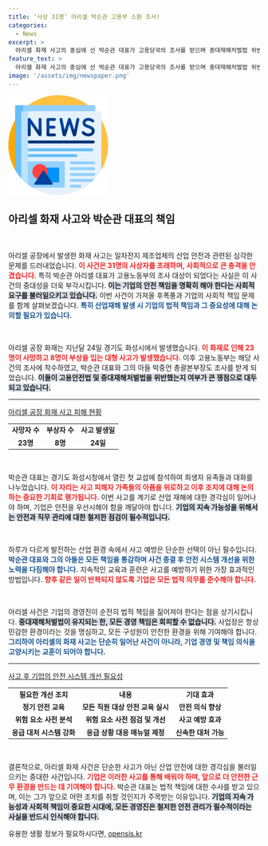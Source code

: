 ```yaml
---
title: ‘사상 31명’ 아리셀 박순관 고용부 소환 조사!
categories:
  - News
excerpt: >
  아리셀 화재 사고의 중심에 선 박순관 대표가 고용당국의 조사를 받으며 중대재해처벌법 위반 혐의로 피의자 신분으로 소환됐다. 이 사고로 31명이 희생되며 사회적 파장이 커지고 있는 가운데, 아리셀의 안전 관리가 도마 위에 올랐다.
feature_text: >
  아리셀 화재 사고의 중심에 선 박순관 대표가 고용당국의 조사를 받으며 중대재해처벌법 위반 혐의로 피의자 신분으로 소환됐다. 이 사고로 31명이 희생되며 사회적 파장이 커지고 있는 가운데, 아리셀의 안전 관리가 도마 위에 올랐다.
image: '/assets/img/newspaper.png'
---
```


<p><img src="/assets/img/newspaper.png" alt="kimp 속보" /></p>

<h2 data-ke-size="size26">아리셀 화재 사고와 박순관 대표의 책임</h2>

<p data-ke-size="size16">&nbsp;</p>

<p>아리셀 공장에서 발생한 화재 사고는 일차전지 제조업체의 산업 안전과 관련된 심각한 문제를 드러내었습니다. <b><span style="color: #ee2323;">이 사건은 31명의 사상자를 초래하며, 사회적으로 큰 충격을 안겼습니다.</span></b> 특히 박순관 아리셀 대표가 고용노동부의 조사 대상이 되었다는 사실은 이 사건의 중대성을 더욱 부각시킵니다. <b><span style="background-color: #21538527;">이는 기업의 안전 책임을 명확히 해야 한다는 사회적 요구를 불러일으키고 있습니다.</span></b> 이번 사건이 가져올 후폭풍과 기업의 사회적 책임 문제를 함께 살펴보겠습니다. <b><span style="color: #1a5490;">특히 산업재해 발생 시 기업의 법적 책임과 그 중요성에 대해 논의할 필요가 있습니다.</span></b></p>

<p data-ke-size="size16">&nbsp;</p>

<p>아리셀 공장 화재는 지난달 24일 경기도 화성시에서 발생했습니다. <b><span style="color: #ee2323;">이 화재로 인해 23명이 사망하고 8명이 부상을 입는 대형 사고가 발생했습니다.</span></b> 이후 고용노동부는 해당 사건의 조사에 착수하였고, 박순관 대표와 그의 아들 박중언 총괄본부장도 조사를 받게 되었습니다. <b><span style="background-color: #21538527;">이들이 고용안전법 및 중대재해처벌법을 위반했는지 여부가 큰 쟁점으로 대두되고 있습니다.</span></b></p>

<hr>

<p><u>아리셀 공장 화재 사고 피해 현황</u></p>

<table style="width:100%; border-collapse: collapse;">
<tr>
<td style="text-align: center; height: 17px;"><b>사망자 수</b></td>
<td style="text-align: center; height: 17px;"><b>부상자 수</b></td>
<td style="text-align: center; height: 17px;"><b>사고 발생일</b></td>
</tr>
<tr>
<td style="text-align: center; height: 17px;"><b>23명</b></td>
<td style="text-align: center; height: 17px;"><b>8명</b></td>
<td style="text-align: center; height: 17px;"><b>24일</b></td>
</tr>
</table>

<p data-ke-size="size16">&nbsp;</p>

<p>박순관 대표는 경기도 화성시청에서 열린 첫 교섭에 참석하여 희생자 유족들과 대화를 나누었습니다. <b><span style="color: #ee2323;">이 자리는 사고 피해자 가족들의 아픔을 위로하고 이후 조치에 대해 논의하는 중요한 기회로 평가됩니다.</span></b> 이번 사고를 계기로 산업 재해에 대한 경각심이 일어나야 하며, 기업은 안전을 우선시해야 함을 깨달아야 합니다. <b><span style="background-color: #21538527;">기업의 지속 가능성을 위해서는 안전과 직무 관리에 대한 철저한 점검이 필수적입니다.</span></b></p>

<p data-ke-size="size16">&nbsp;</p>

<p>하루가 다르게 발전하는 산업 환경 속에서 사고 예방은 단순한 선택이 아닌 필수입니다. <b><span style="color: #1a5490;">박순관 대표와 그의 아들은 모든 책임을 통감하며 사건 종결 후 안전 시스템 개선을 위한 노력을 다짐해야 합니다.</span></b> 지속적인 교육과 훈련은 사고를 예방하기 위한 가장 효과적인 방법입니다. <b><span style="color: #ee2323;">향후 같은 일이 반복되지 않도록 기업은 모든 법적 의무를 준수해야 합니다.</span></b></p>

<p data-ke-size="size16">&nbsp;</p>

<p>아리셀 사건은 기업의 경영진이 순전히 법적 책임을 짊어져야 한다는 점을 상기시킵니다. <b><span style="background-color: #21538527;">중대재해처벌법이 유지되는 한, 모든 경영 책임은 회피할 수 없습니다.</span></b> 사업장은 항상 민감한 환경이라는 것을 명심하고, 모든 구성원이 안전한 환경을 위해 기여해야 합니다. <b><span style="color: #1a5490;">그리하여 아리셀의 화재 사고는 단순히 일어난 사건이 아니라, 기업 경영 및 책임 의식을 고양시키는 교훈이 되어야 합니다.</span></b></p>

<hr>

<p><u>사고 후 기업의 안전 시스템 개선 필요성</u></p>

<table style="width:100%; border-collapse: collapse;">
<tr>
<td style="text-align: center; height: 17px;"><b>필요한 개선 조치</b></td>
<td style="text-align: center; height: 17px;"><b>내용</b></td>
<td style="text-align: center; height: 17px;"><b>기대 효과</b></td>
</tr>
<tr>
<td style="text-align: center; height: 17px;"><b>정기 안전 교육</b></td>
<td style="text-align: center; height: 17px;"><b>모든 직원 대상 안전 교육 실시</b></td>
<td style="text-align: center; height: 17px;"><b>안전 의식 향상</b></td>
</tr>
<tr>
<td style="text-align: center; height: 17px;"><b>위험 요소 사전 분석</b></td>
<td style="text-align: center; height: 17px;"><b>위험 요소 사전 점검 및 개선</b></td>
<td style="text-align: center; height: 17px;"><b>사고 예방 효과</b></td>
</tr>
<tr>
<td style="text-align: center; height: 17px;"><b>응급 대처 시스템 강화</b></td>
<td style="text-align: center; height: 17px;"><b>응급 상황 대응 매뉴얼 제정</b></td>
<td style="text-align: center; height: 17px;"><b>신속한 대처 가능</b></td>
</tr>
</table>

<p data-ke-size="size16">&nbsp;</p>

<p>결론적으로, 아리셀 화재 사건은 단순한 사고가 아닌 산업 안전에 대한 경각심을 불러일으키는 중대한 사건입니다. <b><span style="color: #ee2323;">기업은 이러한 사고를 통해 배워야 하며, 앞으로 더 안전한 근무 환경을 만드는 데 기여해야 합니다.</span></b> 박순관 대표는 법적 책임에 대한 수사를 받고 있으며, 이는 그가 앞으로 어떤 조치를 취할 것인지가 주목받는 이유입니다. <b><span style="background-color: #21538527;">기업의 지속 가능성과 사회적 책임이 중요한 시대에, 모든 경영진은 철저한 안전 관리가 필수적이라는 사실을 반드시 인식해야 합니다.</span></b></p>
유용한 생활 정보가 필요하시다면, <a href="https://opensis.kr" rel="dofollow">opensis.kr</a>


